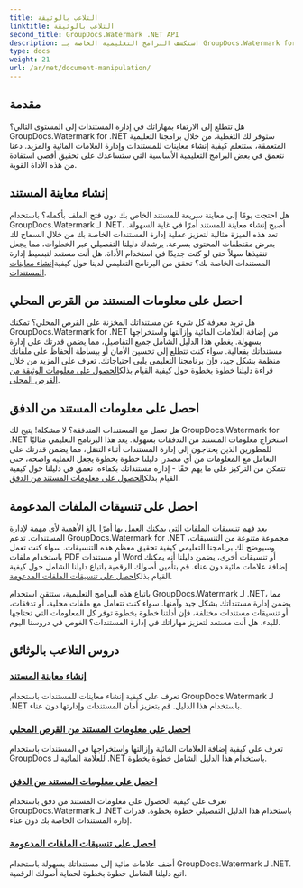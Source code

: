 ```yaml
---
title: التلاعب بالوثيقة
linktitle: التلاعب بالوثيقة
second_title: GroupDocs.Watermark .NET API
description: استكشف البرامج التعليمية الخاصة بـ GroupDocs.Watermark for .NET حول إنشاء معاينات المستندات وإدارة العلامات المائية. تعزيز أمن المستندات وإدارتها.
type: docs
weight: 21
url: /ar/net/document-manipulation/
---
```

## مقدمة

هل تتطلع إلى الارتقاء بمهاراتك في إدارة المستندات إلى المستوى التالي؟ GroupDocs.Watermark for .NET ستوفر لك التغطية. من خلال برامجنا التعليمية المتعمقة، ستتعلم كيفية إنشاء معاينات للمستندات وإدارة العلامات المائية والمزيد. دعنا نتعمق في بعض البرامج التعليمية الأساسية التي ستساعدك على تحقيق أقصى استفادة من هذه الأداة القوية.


## إنشاء معاينة المستند
 هل احتجت يومًا إلى معاينة سريعة للمستند الخاص بك دون فتح الملف بأكمله؟ باستخدام GroupDocs.Watermark لـ .NET، أصبح إنشاء معاينة للمستند أمرًا في غاية السهولة. تعد هذه الميزة مثالية لتعزيز عملية إدارة المستندات الخاصة بك من خلال السماح لك بعرض مقتطفات المحتوى بسرعة. يرشدك دليلنا التفصيلي عبر الخطوات، مما يجعل تنفيذها سهلاً حتى لو كنت جديدًا في استخدام الأداة. هل أنت مستعد لتبسيط إدارة المستندات الخاصة بك؟ تحقق من البرنامج التعليمي لدينا حول كيفية[إنشاء معاينات المستندات](./generate-document-preview/).

## احصل على معلومات المستند من القرص المحلي
هل تريد معرفة كل شيء عن مستنداتك المخزنة على القرص المحلي؟ تمكنك GroupDocs.Watermark for .NET من إضافة العلامات المائية وإزالتها واستخراجها بسهولة. يغطي هذا الدليل الشامل جميع التفاصيل، مما يضمن قدرتك على إدارة مستنداتك بفعالية. سواء كنت تتطلع إلى تحسين الأمان أو ببساطة الحفاظ على ملفاتك منظمة بشكل جيد، فإن برنامجنا التعليمي يلبي احتياجاتك. تعرف على المزيد من خلال قراءة دليلنا خطوة بخطوة حول كيفية القيام بذلك[الحصول على معلومات الوثيقة من القرص المحلي](./get-document-info-local-disk/).

## احصل على معلومات المستند من الدفق
 هل تعمل مع المستندات المتدفقة؟ لا مشكلة! يتيح لك GroupDocs.Watermark for .NET استخراج معلومات المستند من التدفقات بسهولة. يعد هذا البرنامج التعليمي مثاليًا للمطورين الذين يحتاجون إلى إدارة المستندات أثناء التنقل، مما يضمن قدرتك على التعامل مع المعلومات من أي مصدر. دليلنا خطوة بخطوة يجعل العملية واضحة، حتى تتمكن من التركيز على ما يهم حقًا - إدارة مستنداتك بكفاءة. تعمق في دليلنا حول كيفية القيام بذلك[الحصول على معلومات المستند من الدفق](./get-document-info-stream/).

## احصل على تنسيقات الملفات المدعومة
 يعد فهم تنسيقات الملفات التي يمكنك العمل بها أمرًا بالغ الأهمية لأي مهمة لإدارة المستندات. تدعم GroupDocs.Watermark for .NET مجموعة متنوعة من التنسيقات، وسيوضح لك برنامجنا التعليمي كيفية تحقيق معظم هذه التنسيقات. سواء كنت تعمل باستخدام ملفات PDF أو مستندات Word أو تنسيقات أخرى، يضمن دليلنا أنه يمكنك إضافة علامات مائية دون عناء. قم بتأمين أصولك الرقمية باتباع دليلنا الشامل حول كيفية القيام بذلك[احصل على تنسيقات الملفات المدعومة](./get-supported-file-formats/).

باتباع هذه البرامج التعليمية، ستتقن استخدام GroupDocs.Watermark لـ .NET، مما يضمن إدارة مستنداتك بشكل جيد وآمنها. سواء كنت تتعامل مع ملفات محلية، أو تدفقات، أو تنسيقات مستندات مختلفة، فإن أدلتنا خطوة بخطوة توفر كل المعلومات التي تحتاجها للبدء. هل أنت مستعد لتعزيز مهاراتك في إدارة المستندات؟ الغوص في دروسنا اليوم.
## دروس التلاعب بالوثائق
### [إنشاء معاينة المستند](./generate-document-preview/)
تعرف على كيفية إنشاء معاينات للمستندات باستخدام GroupDocs.Watermark لـ .NET باستخدام هذا الدليل. قم بتعزيز أمان المستندات وإدارتها دون عناء.
### [احصل على معلومات المستند من القرص المحلي](./get-document-info-local-disk/)
تعرف على كيفية إضافة العلامات المائية وإزالتها واستخراجها في المستندات باستخدام GroupDocs للعلامة المائية لـ .NET باستخدام هذا الدليل الشامل خطوة بخطوة.
### [احصل على معلومات المستند من الدفق](./get-document-info-stream/)
تعرف على كيفية الحصول على معلومات المستند من دفق باستخدام GroupDocs.Watermark لـ .NET باستخدام هذا الدليل التفصيلي خطوة بخطوة. قدرات إدارة المستندات الخاصة بك دون عناء.
### [احصل على تنسيقات الملفات المدعومة](./get-supported-file-formats/)
أضف علامات مائية إلى مستنداتك بسهولة باستخدام GroupDocs.Watermark لـ .NET. اتبع دليلنا الشامل خطوة بخطوة لحماية أصولك الرقمية.